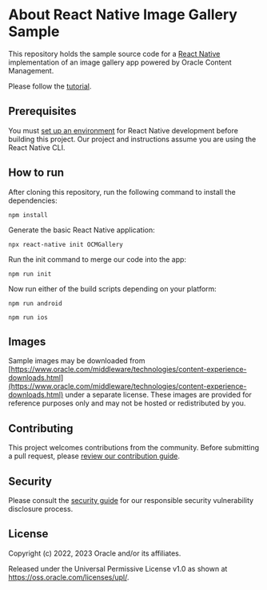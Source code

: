 # About React Native Image Gallery Sample

This repository holds the sample source code for a
[React Native](https://reactnative.dev) implementation of an image gallery app powered
by Oracle Content Management.

Please follow the [tutorial](https://www.oracle.com/pls/topic/lookup?ctx=cloud&id=oce-reactnative-gallery-sample).

## Prerequisites

You must [set up an environment](https://reactnative.dev/docs/environment-setup)
for React Native development before building this project.  Our project and
instructions assume you are using the React Native CLI.

## How to run

After cloning this repository, run the following command to install the dependencies:

```shell
npm install
```

Generate the basic React Native application:

```shell
npx react-native init OCMGallery
```

Run the init command to merge our code into the app:

```shell
npm run init
```

Now run either of the build scripts depending on your platform:

```shell
npm run android
```

```shell
npm run ios
```

## Images

Sample images may be downloaded from
[https://www.oracle.com/middleware/technologies/content-experience-downloads.html](https://www.oracle.com/middleware/technologies/content-experience-downloads.html)
under a separate license. These images are provided for reference purposes only and
may not be hosted or redistributed by you.

## Contributing

This project welcomes contributions from the community. Before submitting a pull
request, please [review our contribution guide](./CONTRIBUTING.md).

## Security

Please consult the [security guide](./SECURITY.md) for our responsible security
vulnerability disclosure process.

## License

Copyright (c) 2022, 2023 Oracle and/or its affiliates.

Released under the Universal Permissive License v1.0 as shown at
<https://oss.oracle.com/licenses/upl/>.
